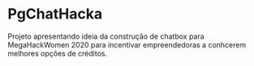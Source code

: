# PgChatHacka
Projeto apresentando ideia da construção de chatbox para MegaHackWomen 2020 para incentivar empreendedoras a conhcerem melhores opções de créditos.  
